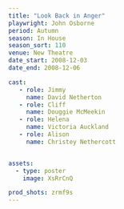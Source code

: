 ```yaml
---
title: "Look Back in Anger"
playwright: John Osborne
period: Autumn
season: In House
season_sort: 110
venue: New Theatre
date_start: 2008-12-03
date_end: 2008-12-06

cast:
   - role: Jimmy
     name: David Netherton
   - role: Cliff
     name: Douggie McMeekin
   - role: Helena
     name: Victoria Auckland
   - role: Alison
     name: Christey Nethercott


assets:
  - type: poster
    image: XsRrCnQ

prod_shots: zrmf9s
---
```

